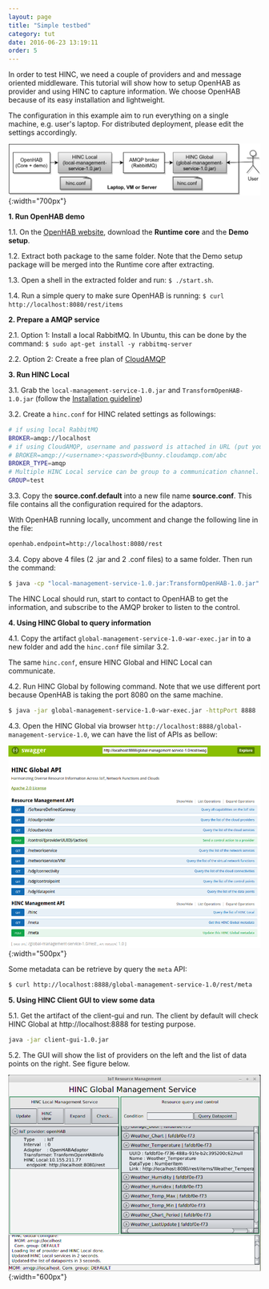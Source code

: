 ```yaml
---
layout: page
title: "Simple testbed"
category: tut
date: 2016-06-23 13:19:11
order: 5
---
```


In order to test HINC, we need a couple of providers and and message oriented middleware. This tutorial will show how to setup OpenHAB as provider and using HINC to capture information. We choose OpenHAB because of its easy installation and lightweight.

The configuration in this example aim to run everything on a single machine, e.g. user's laptop. For distributed deployment, please edit the settings accordingly.

![Simple testbed](../images/simple-testbed-openhab.png "Simple testbed"){:width="700px"}


**1. Run OpenHAB demo**

1.1. On the [OpenHAB website](http://www.openhab.org/getting-started/downloads.html), download the **Runtime core** and the **Demo setup**.

1.2. Extract both package to the same folder. Note that the Demo setup package will be merged into the Runtime core after extracting.

1.3. Open a shell in the extracted folder and run: `$ ./start.sh`.

1.4. Run a simple query to make sure OpenHAB is running: `$ curl http://localhost:8080/rest/items`

**2. Prepare a AMQP service**

2.1. Option 1: Install a local RabbitMQ. In Ubuntu, this can be done by the command: `$ sudo apt-get install -y rabbitmq-server`

2.2. Option 2: Create a free plan of [CloudAMQP](https://www.cloudamqp.com/)

**3. Run HINC Local**

3.1. Grab the `local-management-service-1.0.jar` and `TransformOpenHAB-1.0.jar` (follow the [Installation guideline](../doc/installation.html))

3.2. Create a `hinc.conf` for HINC related settings as followings:

```sh
# if using local RabbitMQ
BROKER=amqp://localhost 
# if using CloudAMQP, username and password is attached in URL (put your own URL in your CloudAMQP account)
# BROKER=amqp://<username>:<password>@bunny.cloudamqp.com/abc
BROKER_TYPE=amqp
# Multiple HINC Local service can be group to a communication channel.
GROUP=test
```

3.3. Copy the **source.conf.default** into a new file name **source.conf**. This file contains all the configuration required for the adaptors.

With OpenHAB running locally, uncomment and change the following line in the file:

```sh
openhab.endpoint=http://localhost:8080/rest
```

3.4. Copy above 4 files (2 .jar and 2 .conf files) to a same folder. Then run the command:

```sh
$ java -cp "local-management-service-1.0.jar:TransformOpenHAB-1.0.jar" sinc.hinc.local.Main
```

The HINC Local should run, start to contact to OpenHAB to get the information, and subscribe to the AMQP broker to listen to the control. 

**4. Using HINC Global to query information**

4.1. Copy the artifact `global-management-service-1.0-war-exec.jar` in to a new folder and add the `hinc.conf` file similar 3.2.

The same `hinc.conf`, ensure HINC Global and HINC Local can communicate.

4.2. Run HINC Global by following command. Note that we use different port because OpenHAB is taking the port 8080 on the same machine.

```sh
$ java -jar global-management-service-1.0-war-exec.jar -httpPort 8888
```

4.3. Open the HINC Global via browser `http://localhost:8888/global-management-service-1.0`, we can have the list of APIs as bellow:

![HINC Swagger](../images/HINC-Swagger.png "HINC_Swagger"){:width="500px"}

Some metadata can be retrieve by query the `meta` API:

```sh
$ curl http://localhost:8888/global-management-service-1.0/rest/meta
```

**5. Using HINC Client GUI to view some data**

5.1. Get the artifact of the client-gui and run. The client by default will check HINC Global at http://localhost:8888 for testing purpose.

```sh
java -jar client-gui-1.0.jar
```

5.2. The GUI will show the list of providers on the left and the list of data points on the right. See figure below.

![GUI](../images/gui.png "GUI"){:width="600px"}

